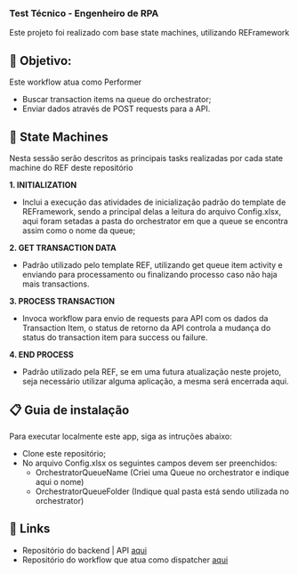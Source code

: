 ### Test Técnico - Engenheiro de RPA ###
Este projeto foi realizado com base state machines, utilizando REFramework

## 🎯 Objetivo:
Este workflow atua como Performer
- Buscar transaction items na queue do orchestrator;
- Enviar dados através de POST requests para a API.

## 📑 State Machines
Nesta sessão serão descritos as principais tasks realizadas por cada state machine do REF deste repositório

**1. INITIALIZATION**
 - Inclui a execução das atividades de inicialização padrão do template de REFramework, sendo a principal delas a leitura do arquivo Config.xlsx, aqui foram setadas a pasta do orchestrator em que a queue se encontra assim como o nome da queue;

**2. GET TRANSACTION DATA**
 - Padrão utilizado pelo template REF, utilizando get queue item activity e enviando para processamento ou finalizando processo caso não haja mais transactions.

**3. PROCESS TRANSACTION**
- Invoca workflow para envio de requests para API com os dados da Transaction Item, o status de retorno da API controla a mudança do status do transaction item para success ou failure.

**4. END PROCESS**
 - Padrão utilizado pela REF, se em uma futura atualização neste projeto, seja necessário utilizar alguma aplicação, a mesma será encerrada aqui.


## 📋 Guia de instalação
Para executar localmente este app, siga as intruções abaixo:

- Clone este repositório;
- No arquivo Config.xlsx os seguintes campos devem ser preenchidos: 
    - OrchestratorQueueName (Criei uma Queue no orchestrator e indique aqui o nome)
    - OrchestratorQueueFolder (Indique qual pasta está sendo utilizada no orchestrator)

## 🔗 Links

- Repositório do backend | API [aqui](https://github.com/osmfaria/roit-api)
- Repositório do workflow que atua como dispatcher [aqui](https://github.com/osmfaria/RoitRPA)

